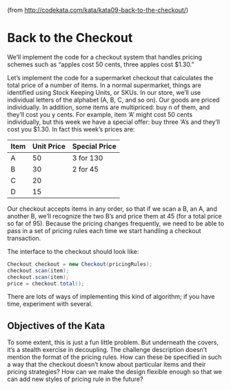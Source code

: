 (from <http://codekata.com/kata/kata09-back-to-the-checkout/>)

# Back to the Checkout

We’ll implement the code for a checkout system that handles pricing schemes such as “apples cost 50 cents, three apples cost $1.30.”

Let’s implement the code for a supermarket checkout that calculates the total price of a number of items. In a normal supermarket, things are identified using Stock Keeping Units, or SKUs. In our store, we’ll use individual letters of the alphabet (A, B, C, and so on). Our goods are priced individually. In addition, some items are multipriced: buy n of them, and they’ll cost you y cents. For example, item ‘A’ might cost 50 cents individually, but this week we have a special offer: buy three ‘A’s and they’ll cost you $1.30. In fact this week’s prices are:

| Item  | Unit Price | Special Price |
|-|-|-|
| A | 50 | 3 for 130 |
| B | 30 | 2 for 45 |
| C | 20 | |
| D | 15 | |

Our checkout accepts items in any order, so that if we scan a B, an A, and another B, we’ll recognize the two B’s and price them at 45 (for a total price so far of 95). Because the pricing changes frequently, we need to be able to pass in a set of pricing rules each time we start handling a checkout transaction.

The interface to the checkout should look like:

```java
Checkout checkout = new Checkout(pricingRules);
checkout.scan(item);
checkout.scan(item);
price = checkout.total();
```

There are lots of ways of implementing this kind of algorithm; if you have time, experiment with several.

## Objectives of the Kata

To some extent, this is just a fun little problem. But underneath the covers, it’s a stealth exercise in decoupling. The challenge description doesn’t mention the format of the pricing rules. How can these be specified in such a way that the checkout doesn’t know about particular items and their pricing strategies? How can we make the design flexible enough so that we can add new styles of pricing rule in the future?
